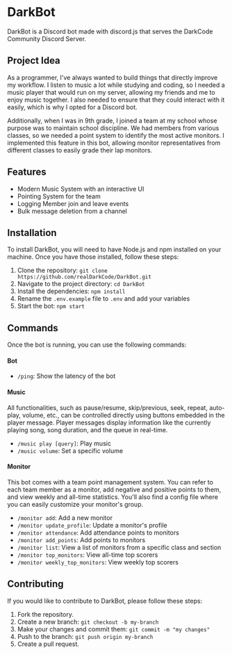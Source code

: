 # DarkBot

DarkBot is a Discord bot made with discord.js that serves the DarkCode Community Discord Server.

## Project Idea

As a programmer, I've always wanted to build things that directly improve my workflow. I listen to music a lot while studying and coding, so I needed a music player that would run on my server, allowing my friends and me to enjoy music together. I also needed to ensure that they could interact with it easily, which is why I opted for a Discord bot.

Additionally, when I was in 9th grade, I joined a team at my school whose purpose was to maintain school discipline. We had members from various classes, so we needed a point system to identify the most active monitors. I implemented this feature in this bot, allowing monitor representatives from different classes to easily grade their lap monitors.

## Features

- Modern Music System with an interactive UI
- Pointing System for the team
- Logging Member join and leave events
- Bulk message deletion from a channel

## Installation

To install DarkBot, you will need to have Node.js and npm installed on your machine. Once you have those installed, follow these steps:

1. Clone the repository: `git clone https://github.com/realDarkCode/DarkBot.git`
2. Navigate to the project directory: `cd DarkBot`
3. Install the dependencies: `npm install`
4. Rename the `.env.example` file to `.env` and add your variables
5. Start the bot: `npm start`

## Commands

Once the bot is running, you can use the following commands:

#### Bot

- `/ping`: Show the latency of the bot

#### Music

All functionalities, such as pause/resume, skip/previous, seek, repeat, auto-play, volume, etc., can be controlled directly using buttons embedded in the player message. Player messages display information like the currently playing song, song duration, and the queue in real-time.

- `/music play [query]`: Play music
- `/music volume`: Set a specific volume

#### Monitor

This bot comes with a team point management system. You can refer to each team member as a monitor, add negative and positive points to them, and view weekly and all-time statistics. You'll also find a config file where you can easily customize your monitor's group.

- `/monitor add`: Add a new monitor
- `/monitor update_profile`: Update a monitor's profile
- `/monitor attendance`: Add attendance points to monitors
- `/monitor add_points`: Add points to monitors
- `/monitor list`: View a list of monitors from a specific class and section
- `/monitor top_monitors`: View all-time top scorers
- `/monitor weekly_top_monitors`: View weekly top scorers

## Contributing

If you would like to contribute to DarkBot, please follow these steps:

1. Fork the repository.
2. Create a new branch: `git checkout -b my-branch`
3. Make your changes and commit them: `git commit -m "my changes"`
4. Push to the branch: `git push origin my-branch`
5. Create a pull request.
